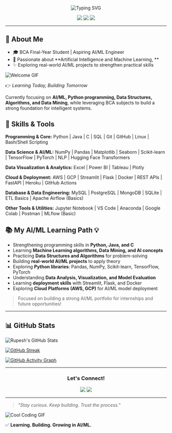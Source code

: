 <p align="center">
  <img src="https://readme-typing-svg.demolab.com?font=Fira+Code&pause=1000&color=5BF7F7&width=435&lines=Hi+there!+I'm+Rupesh+Kumar+Shah;Aspiring+AI/ML+Engineer+|+BCA+Final-Year" alt="Typing SVG" />
</p>

<p align="center">
  <img src="https://komarev.com/ghpvc/?username=iamrupesh1&color=blueviolet">
  <img src="https://img.shields.io/badge/Open%20to-Internships-yellowgreen">
  <img src="https://img.shields.io/badge/Currently%20Learning-AI%20%26%20Machine%20Learning-blue">
</p>

---

## 🚀 About Me  
- 🎓 BCA Final-Year Student | Aspiring AI/ML Engineer  
- 🤖 Passionate about **Artificial Intelligence and Machine Learning, **  
- ✨ Exploring real-world AI/ML projects to strengthen practical skills  

![Welcome GIF](https://media.giphy.com/media/qgQUggAC3Pfv687qPC/giphy.gif)

👉 *Learning Today, Building Tomorrow*  

Currently focusing on **AI/ML, Python programming, Data Structures, Algorithms, and Data Mining**, while leveraging BCA subjects to build a strong foundation for intelligent systems.
  

## 🧰 Skills & Tools  

**Programming & Core:** Python | Java | C | SQL | Git | GitHub | Linux | Bash/Shell Scripting  

**Data Science & AI/ML:** NumPy | Pandas | Matplotlib | Seaborn | Scikit-learn | TensorFlow | PyTorch | NLP | Hugging Face Transformers  

**Data Visualization & Analytics:** Excel | Power BI | Tableau | Plotly  

**Cloud & Deployment:** AWS | GCP | Streamlit | Flask | Docker | REST APIs | FastAPI | Heroku | GitHub Actions  

**Database & Data Engineering:** MySQL | PostgreSQL | MongoDB | SQLite | ETL Basics | Apache Airflow (Basics)  

**Other Tools & Utilities:** Jupyter Notebook | VS Code | Anaconda | Google Colab | Postman | MLflow (Basic)  


## 📚 My AI/ML Learning Path 💡

- Strengthening programming skills in **Python, Java, and C**  
- Learning **Machine Learning algorithms, Data Mining, and AI concepts**  
- Practicing **Data Structures and Algorithms** for problem-solving  
- Building **real-world AI/ML projects** to apply theory  
- Exploring **Python libraries**: Pandas, NumPy, Scikit-learn, TensorFlow, PyTorch  
- Understanding **Data Analysis, Visualization, and Model Evaluation**  
- Learning **deployment skills** with Streamlit, Flask, and Docker  
- Exploring **Cloud Platforms (AWS, GCP)** for AI/ML model deployment  

> Focused on building a strong AI/ML portfolio for internships and future opportunities!

---

## 📊 GitHub Stats  

![Rupesh's GitHub Stats](https://github-readme-stats.vercel.app/api?username=iamrupesh1&show_icons=true&theme=tokyonight&count_private=true)

[![GitHub Streak](https://streak-stats.demolab.com/?user=iamrupesh1&theme=tokyonight)](https://git.io/streak-stats)

[![GitHub Activity Graph](https://github-readme-activity-graph.vercel.app/graph?username=iamrupesh1&theme=tokyo-night)](https://github.com/Ashutosh00710/github-readme-activity-graph)

---

<h3 align="center">Let's Connect!</h3>

<p align="center">
  <a href="mailto:shahrupesh511@gmail.com"><img src="https://img.shields.io/badge/Gmail-D14836?style=for-the-badge&logo=gmail&logoColor=white"></a>
  <a href="https://www.linkedin.com/in/rupesh-kumar-shah-691458292"><img src="https://img.shields.io/badge/LinkedIn-blue?style=for-the-badge&logo=linkedin&logoColor=white"></a>
</p>

---

> *"Stay curious. Keep building. Trust the process."*  

![Cool Coding GIF](https://media.giphy.com/media/f3iwJFOVOwuy7K6FFw/giphy.gif)

✅ **Learning. Building. Growing in AI/ML.**
